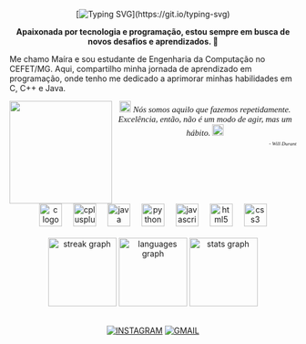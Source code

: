 <div align="center">

[![Typing SVG](https://readme-typing-svg.herokuapp.com?font=&pause=1000&color=EE6331&width=150&lines=Bem-vindo!)](https://git.io/typing-svg)

**Apaixonada por tecnologia e programação, estou sempre em busca de novos desafios e aprendizados. 🚀**

</div>

Me chamo Maíra e sou estudante de Engenharia da Computação no CEFET/MG. Aqui, compartilho minha jornada de aprendizado em programação, onde tenho me dedicado a aprimorar minhas habilidades em C, C++ e Java. 

<img align="left" height="180" src="https://res.cloudinary.com/practicaldev/image/fetch/s--pzIjq_s2--/c_limit%2Cf_auto%2Cfl_progressive%2Cq_auto%2Cw_880/https://dev-to-uploads.s3.amazonaws.com/uploads/articles/qtaqls0tcwn2n9hsxdku.jpg"  />

<div align="center" style="font-family: 'Fira Code'; font-size: 15px; margin-top: 10px;">
  <img src="./images/aspa1.png" width="20">
  <i width="10">Nós somos aquilo que fazemos repetidamente. Excelência, então, não é um modo de agir, mas um hábito.</i> 
  <img src="./images/aspa2.png" width="20">
</div>

<div align="right" style="font-family: 'Fira Code'; font-size: 9px; margin-top: 5px;">
    <i> - Will Durant</i>  
</div>

<br clear="both">

<div align="center">
  <img src="https://skillicons.dev/icons?i=c" height="40" alt="c logo"  />
  <img width="12" />
  <img src="https://cdn.jsdelivr.net/gh/devicons/devicon/icons/cplusplus/cplusplus-original.svg" height="40" alt="cplusplus logo"  />
  <img width="12" />
  <img src="https://cdn.jsdelivr.net/gh/devicons/devicon/icons/java/java-original.svg" height="40" alt="java logo"  />
  <img width="12" />
  <img src="https://cdn.jsdelivr.net/gh/devicons/devicon/icons/python/python-original.svg" height="40" alt="python logo"  />
  <img width="12" />
  <img src="https://cdn.jsdelivr.net/gh/devicons/devicon/icons/javascript/javascript-original.svg" height="40" alt="javascript logo"  />
  <img width="12" />
  <img src="https://cdn.jsdelivr.net/gh/devicons/devicon/icons/html5/html5-original.svg" height="40" alt="html5 logo"  />
  <img width="12" />
  <img src="https://cdn.jsdelivr.net/gh/devicons/devicon/icons/css3/css3-original.svg" height="40" alt="css3 logo"  />
</div>

<br clear="both">

<div align="center">
  <img src="https://streak-stats.demolab.com?user=mairalacerda&locale=pt-br&mode=daily&theme=codeSTACKr&hide_border=true&border_radius=5" height="120" alt="streak graph"/>
  <img src="https://github-readme-stats.vercel.app/api/top-langs?username=mairalacerda&locale=pt-br&hide_title=false&layout=compact&card_width=320&langs_count=6&theme=codeSTACKr&hide_border=true" height="120" alt="languages graph"  />
  <img src="https://github-readme-stats.vercel.app/api?username=mairalacerda&hide_title=false&hide_rank=false&show_icons=true&include_all_commits=true&count_private=true&disable_animations=false&theme=codeSTACKr&locale=pt-br&hide_border=false&order=1" height="120" alt="stats graph"  />
</div>

<br clear="both">

<div align="center">

[![INSTAGRAM](https://img.shields.io/badge/-Instagram-%23E4405F?style=for-the-badge&logo=instagram&logoColor=white)](https://www.instagram.com/mairaallacerda)
[![GMAIL](https://img.shields.io/badge/Gmail-D14836?style=for-the-badge&logo=gmail&logoColor=white)](mailto:mairaallacerd@gmail.com)

</div>
